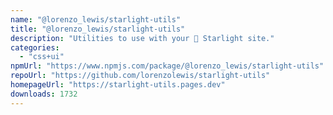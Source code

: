 ```yaml
---
name: "@lorenzo_lewis/starlight-utils"
title: "@lorenzo_lewis/starlight-utils"
description: "Utilities to use with your 🌟 Starlight site."
categories:
  - "css+ui"
npmUrl: "https://www.npmjs.com/package/@lorenzo_lewis/starlight-utils"
repoUrl: "https://github.com/lorenzolewis/starlight-utils"
homepageUrl: "https://starlight-utils.pages.dev"
downloads: 1732
---
```

